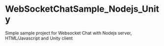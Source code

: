# WebSocketChatSample_Nodejs_Unity
Simple sample project for Websocket Chat with Nodejs server, HTML/Javascript and Unity client
